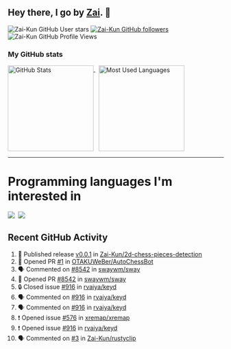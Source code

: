 ## Hey there, I go by [Zai](https://github.com/Zai-Kun). 👋

![Zai-Kun GitHub User stars](https://img.shields.io/github/stars/Zai-Kun?color=yellow&style=flat-square&label=Stars&affiliations=OWNER)
[![Zai-Kun GitHub followers](https://img.shields.io/github/followers/Zai-Kun?color=green&style=flat-square&label=Followers)](https://github.com/Zai-Kun?tab=followers)
![Zai-Kun GitHub Profile Views](https://komarev.com/ghpvc/?username=your-Zai-Kun&style=flat-square&label=Profile+views)

### My GitHub stats

<p>
  <a href = "https://github.com/Zai-Kun">
    <picture>
      <source media="(prefers-color-scheme: dark)" srcset="https://github-readme-stats.vercel.app/api?username=Zai-Kun&theme=monokai&show_icons=true&hide_border=true&count_private=true">
      <source media="(prefers-color-scheme: light)" srcset="https://github-readme-stats.vercel.app/api?username=Zai-Kun&theme=buefy&show_icons=true&hide_border=true&count_private=true">
      <img height="200" align="top" src="https://github-readme-stats.vercel.app/api?username=Zai-Kun&theme=buefy&show_icons=true&hide_border=true&count_private=true" alt="GitHub Stats">
    </picture>
  </a>&nbsp;

  <a href = "https://github.com/Zai-Kun">
    <picture>
      <source media="(prefers-color-scheme: dark)" srcset="https://github-readme-stats.vercel.app/api/top-langs/?username=Zai-Kun&theme=monokai&show_icons=true&hide_border=true&layout=compact">
      <source media="(prefers-color-scheme: light)" srcset="https://github-readme-stats.vercel.app/api/top-langs/?username=Zai-Kun&theme=buefy&show_icons=true&hide_border=true&layout=compact">
      <img height="200" align="top" src="https://github-readme-stats.vercel.app/api/top-langs/?username=Zai-Kun&theme=buefy&show_icons=true&hide_border=true&layout=compact" alt="Most Used Languages">
    </picture>
  </a>
</p>

<hr>

<h1 align="left">Programming languages I'm interested in</h1>

<p align="left">
<a href=https://www.python.org><img src="https://skillicons.dev/icons?i=python" /></a>&nbsp;
<a href=https://www.rust-lang.org><img src="https://skillicons.dev/icons?i=rust" /></a>
</p>

## Recent GitHub Activity
<!--START_SECTION:activity-->
1. 🚀 Published release [v0.0.1](https://github.com/Zai-Kun/2d-chess-pieces-detection/releases/tag/v0.0.1) in [Zai-Kun/2d-chess-pieces-detection](https://github.com/Zai-Kun/2d-chess-pieces-detection)
2. 💪 Opened PR [#1](https://github.com/OTAKUWeBer/AutoChessBot/pull/1) in [OTAKUWeBer/AutoChessBot](https://github.com/OTAKUWeBer/AutoChessBot)
3. 🗣 Commented on [#8542](https://github.com/swaywm/sway/pull/8542#issuecomment-2614830922) in [swaywm/sway](https://github.com/swaywm/sway)
4. 💪 Opened PR [#8542](https://github.com/swaywm/sway/pull/8542) in [swaywm/sway](https://github.com/swaywm/sway)
5. 🔒 Closed issue [#916](https://github.com/rvaiya/keyd/issues/916) in [rvaiya/keyd](https://github.com/rvaiya/keyd)
6. 🗣 Commented on [#916](https://github.com/rvaiya/keyd/issues/916#issuecomment-2605462674) in [rvaiya/keyd](https://github.com/rvaiya/keyd)
7. 🗣 Commented on [#916](https://github.com/rvaiya/keyd/issues/916#issuecomment-2605458826) in [rvaiya/keyd](https://github.com/rvaiya/keyd)
8. ❗ Opened issue [#576](https://github.com/xremap/xremap/issues/576) in [xremap/xremap](https://github.com/xremap/xremap)
9. ❗ Opened issue [#916](https://github.com/rvaiya/keyd/issues/916) in [rvaiya/keyd](https://github.com/rvaiya/keyd)
10. 🗣 Commented on [#3](https://github.com/Zai-Kun/rustyclip/issues/3#issuecomment-2605110016) in [Zai-Kun/rustyclip](https://github.com/Zai-Kun/rustyclip)
<!--END_SECTION:activity-->
